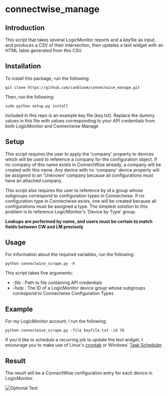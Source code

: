 # connectwise_manage

## Introduction
This script that takes several LogicMonitor reports and a keyfile as input, and produces a CSV of their intersection, then updates a text widget with an HTML table generated from this CSV.

## Installation

To install this package, run the following:

```
git clone https://github.com/ianbloom/connectwise_manage.git
```

Then, run the following:

```
sudo python setup.py install
```

Included in this repo is an example key file (key.txt).  Replace the dummy values in this file with values corresponding to your API credentials from both LogicMonitor and Connectwise Manage

## Setup

This script requires the user to apply the 'company' property to devices which will be used to reference a company for the configuration object.  If no company of this name exists in ConnectWise already, a company will be created with this name.  Any device with no 'company' device property will be assigned to an 'Unknown' company because all configurations must have an attached company.

This script also requires the user to reference by id a group whose subgroups correspond to configuration types in Connectwise.  If no configuration type in Connectwise exists, one will be created because all configurations must be assigned a type.  The simplest solution to this problem is to reference LogicMonitor's 'Device by Type' group.

**Lookups are performed by name, and users must be certain to match fields between CW and LM precisely**

## Usage

For information about the required variables, run the following:

```
python connectwise_scrape.py -h
```

This script takes five arguments:
* _-file_ : Path to file containing API credentials
* _-help_ : The ID of a LogicMonitor device group whose subgroups correspond to Connectwise Configuration Types

## Example

For my LogicMonitor account, I run the following:

```
python connectwise_scrape.py -file keyfile.txt -id 70
```

If you'd like to schedule a recurring job to update the text widget, I encourage you to make use of Linux's [crontab](http://www.adminschoice.com/crontab-quick-reference) or Windows' [Task Scheduler](https://docs.microsoft.com/en-us/windows/desktop/taskschd/task-scheduler-start-page).

## Result

The result will be a ConnectWise configuration entry for each device in LogicMonitor.

![Optional Text](https://github.com/ianbloom/connectwise_manage/blob/master/images/Screen%20Shot%202018-09-20%20at%2010.59.15%20AM.png)


